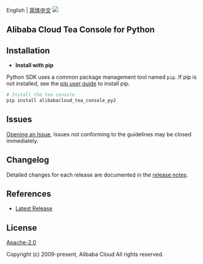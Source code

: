 English | [简体中文](README-CN.md)
![](https://aliyunsdk-pages.alicdn.com/icons/AlibabaCloud.svg)

## Alibaba Cloud Tea Console for Python

## Installation
- **Install with pip**

Python SDK uses a common package management tool named `pip`. If pip is not installed, see the [pip user guide](https://pip.pypa.io/en/stable/installing/ "pip User Guide") to install pip.

```bash
# Install the tea console
pip install alibabacloud_tea_console_py2
```

## Issues
[Opening an Issue](https://github.com/aliyun/tea-console/issues/new), Issues not conforming to the guidelines may be closed immediately.

## Changelog
Detailed changes for each release are documented in the [release notes](./ChangeLog.md).

## References
* [Latest Release](https://github.com/aliyun/tea-console/tree/master/python2)

## License
[Apache-2.0](http://www.apache.org/licenses/LICENSE-2.0)

Copyright (c) 2009-present, Alibaba Cloud All rights reserved.
